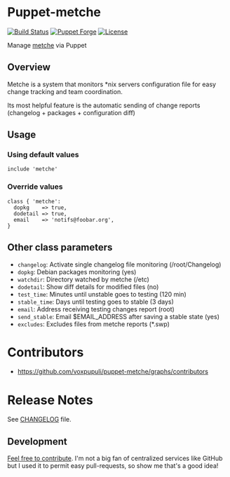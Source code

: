 # Puppet-metche

[![Build Status](https://travis-ci.org/voxpupuli/puppet-metche.png?branch=master)](https://travis-ci.org/voxpupuli/puppet-metche)
[![Puppet Forge](http://img.shields.io/puppetforge/v/voxpupuli/metche.svg)](https://forge.puppetlabs.com/voxpupuli/metche)
[![License](http://img.shields.io/:license-gpl3-blue.svg)](http://www.gnu.org/licenses/gpl-3.0.html)



Manage [metche](https://labs.riseup.net/code/projects/metche) via Puppet

## Overview

Metche is a system that monitors \*nix servers configuration file for easy change tracking and team coordination.

Its most helpful feature is the automatic sending of change reports
(changelog + packages + configuration diff)

## Usage

### Using default values

```puppet
include 'metche'
```

### Override values

```puppet
class { 'metche':
  dopkg    => true,
  dodetail => true,
  email    => 'notifs@foobar.org',
}
```


## Other class parameters

* `changelog`: Activate single changelog file monitoring (/root/Changelog)
* `dopkg`: Debian packages monitoring (yes)
* `watchdir`: Directory watched by metche (/etc)
* `dodetail`: Show diff details for modified files (no)
* `test_time`: Minutes until unstable goes to testing (120 min)
* `stable_time`: Days until testing goes to stable (3 days)
* `email`: Address receiving testing changes report (root)
* `send_stable`: Email $EMAIL\_ADDRESS after saving a stable state (yes)
* `excludes`: Excludes files from metche reports (\*.swp)

# Contributors

* https://github.com/voxpupuli/puppet-metche/graphs/contributors

# Release Notes

See [CHANGELOG](https://github.com/voxpupuli/puppet-metche/blob/master/CHANGELOG.md) file.

## Development

[Feel free to contribute](https://github.com/voxpupuli/puppet-metche/). I'm not a big fan of centralized services like GitHub but I used it to permit easy pull-requests, so show me that's a good idea!
